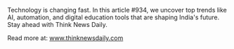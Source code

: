 Technology is changing fast. In this article #934, we uncover top trends like AI, automation, and digital education tools that are shaping India's future. Stay ahead with Think News Daily.

Read more at: www.thinknewsdaily.com